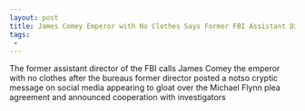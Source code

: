 ```yaml
---
layout: post
title: James Comey Emperor with No Clothes Says Former FBI Assistant Director After Gloating Bible Verse Post
tags:
 -
---
```

The former assistant director of the FBI calls James Comey the emperor with no clothes after the bureaus former director posted a notso cryptic message on social media appearing to gloat over the Michael Flynn plea agreement and announced cooperation with investigators

